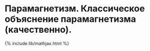 # Парамагнетизм. Классическое объяснение парамагнетизма (качественно).

{% include lib/mathjax.html %}

